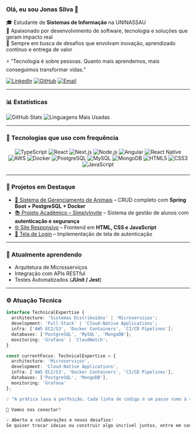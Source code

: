 ### Olá, eu sou Jonas Silva 👋
🎓 Estudante de **Sistemas de Informação** na UNINASSAU  
💼 Apaixonado por desenvolvimento de software, tecnologia e soluções que geram impacto real  
🚀 Sempre em busca de desafios que envolvam inovação, aprendizado contínuo e entrega de valor  

⚡ “Tecnologia é sobre pessoas. Quanto mais aprendemos, mais conseguimos transformar vidas.”

[![LinkedIn](https://img.shields.io/badge/-LinkedIn-0077B5?style=flat&logo=linkedin&logoColor=white)](https://www.linkedin.com/in/jonas-silva-699538230)
[![GitHub](https://img.shields.io/badge/-GitHub-181717?style=flat&logo=github&logoColor=white)](https://github.com/jonasferreira-silva1)
[![Email](https://img.shields.io/badge/-Email-D14836?style=flat&logo=gmail&logoColor=white)](mailto:jonas.fsilva1@hotmail.com)

---

### 📊 Estatísticas
![GitHub Stats](https://github-readme-stats.vercel.app/api?username=jonasferreira-silva1&show_icons=true&theme=tokyonight&hide_title=true&include_all_commits=true)
![Linguagens Mais Usadas](https://github-readme-stats.vercel.app/api/top-langs/?username=jonasferreira-silva1&layout=compact&theme=tokyonight)

---

### 🚀 Tecnologias que uso com frequência

<div align="center" style="margin: 20px 0">
  <img src="https://img.shields.io/badge/TypeScript-3178C6?style=flat&logo=typescript&logoColor=white" alt="TypeScript">
  <img src="https://img.shields.io/badge/React-20232A?style=flat&logo=react&logoColor=61DAFB" alt="React">
  <img src="https://img.shields.io/badge/Next.js-000000?style=flat&logo=next.js&logoColor=white" alt="Next.js">
  <img src="https://img.shields.io/badge/Node.js-339933?style=flat&logo=nodedotjs&logoColor=white" alt="Node.js">
  <img src="https://img.shields.io/badge/Angular-DD0031?style=flat&logo=angular&logoColor=white" alt="Angular">
  <img src="https://img.shields.io/badge/React_Native-20232A?style=flat&logo=react&logoColor=61DAFB" alt="React Native">
  <img src="https://img.shields.io/badge/AWS-232F3E?style=flat&logo=amazonaws&logoColor=FF9900" alt="AWS">
  <img src="https://img.shields.io/badge/Docker-2496ED?style=flat&logo=docker&logoColor=white" alt="Docker">
  <img src="https://img.shields.io/badge/PostgreSQL-4169E1?style=flat&logo=postgresql&logoColor=white" alt="PostgreSQL">
  <img src="https://img.shields.io/badge/MySQL-4479A1?style=flat&logo=mysql&logoColor=white" alt="MySQL">
  <img src="https://img.shields.io/badge/MongoDB-47A248?style=flat&logo=mongodb&logoColor=white" alt="MongoDB">
  <img src="https://img.shields.io/badge/HTML5-E34F26?style=flat&logo=html5&logoColor=white" alt="HTML5">
  <img src="https://img.shields.io/badge/CSS3-1572B6?style=flat&logo=css3&logoColor=white" alt="CSS3">
  <img src="https://img.shields.io/badge/JavaScript-F7DF1E?style=flat&logo=javascript&logoColor=black" alt="JavaScript">
</div>

---

### 📌 Projetos em Destaque
- [🐾 Sistema de Gerenciamento de Animais](https://github.com/jonasferreira-silva1/Clinica-api) – CRUD completo com **Spring Boot + PostgreSQL + Docker**  
- [📚 Projeto Acadêmico – SimplyInvite](https://github.com/jonasferreira-silva1/SimplyInvite) – Sistema de gestão de alunos com **autenticação e segurança**
- [🌐 Site Responsivo](https://github.com/jonasferreira-silva1/Projeto-Web-Html-Css-Js) – Frontend em **HTML, CSS e JavaScript**  
- [🔑 Tela de Login](https://github.com/jonasferreira-silva1/Tela-de-login) – Implementação de tela de autenticação  

---

### 📖 Atualmente aprendendo
- Arquitetura de Microsserviços  
- Integração com APIs RESTful  
- Testes Automatizados (**JUnit / Jest**)  

---

### ⚙️ Atuação Técnica

```ts
interface TechnicalExpertise {
  architecture: 'Sistemas Distribuídos' | 'Microserviços';
  development: 'Full-Stack' | 'Cloud-Native Applications';
  infra: ['AWS EC2/S3', 'Docker Containers', 'CI/CD Pipelines'];
  databases: ['PostgreSQL', 'MySQL', 'MongoDB'];
  monitoring: 'Grafana' | 'CloudWatch';
}

const currentFocus: TechnicalExpertise = {
  architecture: 'Microserviços',
  development: 'Cloud-Native Applications',
  infra: ['AWS EC2/S3', 'Docker Containers', 'CI/CD Pipelines'],
  databases: ['PostgreSQL', 'MongoDB'],
  monitoring: 'Grafana'
};

💡 "A prática leva à perfeição. Cada linha de código é um passo rumo à excelência."

🤝 Vamos nos conectar?

💡 Aberto a colaborações e novos desafios!
Se quiser trocar ideias ou construir algo incrível juntos, entre em contato. 🚀
